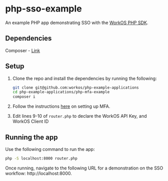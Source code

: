 # php-sso-example

An example PHP app demonstrating SSO with the [WorkOS PHP SDK](https://github.com/workos/workos-php).

## Dependencies

Composer - [Link](https://getcomposer.org/)

## Setup

1. Clone the repo and install the dependencies by running the following:

   ```bash
   git clone git@github.com:workos/php-example-applications
   cd php-example-applications/php-mfa-example
   composer i
   ```

1. Follow the instructions [here](https://docs.workos.com/mfa/) on setting up MFA.

1. Edit lines 9-10 of `router.php` to declare the WorkOS API Key, and WorkOS Client ID

## Running the app

Use the following command to run the app:

```bash
php -S localhost:8000 router.php
```

Once running, navigate to the following URL for a demonstration on the SSO workflow: http://localhost:8000.
